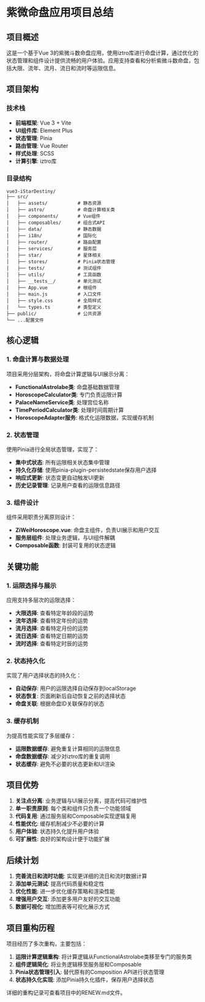 # 紫微命盘应用项目总结

## 项目概述

这是一个基于Vue 3的紫微斗数命盘应用，使用iztro库进行命盘计算，通过优化的状态管理和组件设计提供流畅的用户体验。应用支持查看和分析紫微斗数命盘，包括大限、流年、流月、流日和流时等运限信息。

## 项目架构

### 技术栈

- **前端框架**: Vue 3 + Vite
- **UI组件库**: Element Plus
- **状态管理**: Pinia
- **路由管理**: Vue Router
- **样式处理**: SCSS
- **计算引擎**: iztro库

### 目录结构

```
vue3-iStarDestiny/
├── src/
│   ├── assets/           # 静态资源
│   ├── astro/            # 命盘计算相关类
│   ├── components/       # Vue组件
│   ├── composables/      # 组合式API
│   ├── data/             # 静态数据
│   ├── i18n/             # 国际化
│   ├── router/           # 路由配置
│   ├── services/         # 服务层
│   ├── star/             # 星体相关
│   ├── stores/           # Pinia状态管理
│   ├── tests/            # 测试组件
│   ├── utils/            # 工具函数
│   ├── __tests__/        # 单元测试
│   ├── App.vue           # 根组件
│   ├── main.js           # 入口文件
│   ├── style.css         # 全局样式
│   └── types.ts          # 类型定义
├── public/               # 公共资源
└── ...配置文件
```

## 核心逻辑

### 1. 命盘计算与数据处理

项目采用分层架构，将命盘计算逻辑与UI展示分离：

- **FunctionalAstrolabe类**: 命盘基础数据管理
- **HoroscopeCalculator类**: 专门负责运限计算
- **PalaceNameService类**: 处理宫位名称
- **TimePeriodCalculator类**: 处理时间周期计算
- **HoroscopeAdapter服务**: 格式化运限数据，实现缓存机制

### 2. 状态管理

使用Pinia进行全局状态管理，实现了：

- **集中式状态**: 所有运限相关状态集中管理
- **持久化存储**: 使用pinia-plugin-persistedstate保存用户选择
- **响应式更新**: 状态变更自动触发UI更新
- **历史记录管理**: 记录用户查看的运限信息路径

### 3. 组件设计

组件采用职责分离原则设计：

- **ZiWeiHoroscope.vue**: 命盘主组件，负责UI展示和用户交互
- **服务层组件**: 处理业务逻辑，与UI组件解耦
- **Composable函数**: 封装可复用的状态逻辑

## 关键功能

### 1. 运限选择与展示

应用支持多层次的运限选择：

- **大限选择**: 查看特定年龄段的运势
- **流年选择**: 查看特定年份的运势
- **流月选择**: 查看特定月份的运势
- **流日选择**: 查看特定日期的运势
- **流时选择**: 查看特定时辰的运势

### 2. 状态持久化

实现了用户选择状态的持久化：

- **自动保存**: 用户的运限选择自动保存到localStorage
- **状态恢复**: 页面刷新后自动恢复之前的选择状态
- **命盘关联**: 根据命盘ID关联保存的状态

### 3. 缓存机制

为提高性能实现了多层缓存：

- **运限数据缓存**: 避免重复计算相同的运限信息
- **命盘数据缓存**: 减少对iztro库的重复调用
- **状态缓存**: 避免不必要的状态更新和UI渲染

## 项目优势

1. **关注点分离**: 业务逻辑与UI展示分离，提高代码可维护性
2. **单一职责原则**: 每个类和组件只负责一个功能领域
3. **代码复用**: 通过服务层和Composable实现逻辑复用
4. **性能优化**: 缓存机制减少不必要的计算
5. **用户体验**: 状态持久化提升用户体验
6. **可扩展性**: 良好的架构设计便于功能扩展

## 后续计划

1. **完善流日和流时功能**: 实现更详细的流日和流时数据计算
2. **添加单元测试**: 提高代码质量和稳定性
3. **优化性能**: 进一步优化缓存策略和渲染性能
4. **增强用户交互**: 添加更多用户友好的交互功能
5. **数据可视化**: 增加图表等可视化展示方式

## 项目重构历程

项目经历了多次重构，主要包括：

1. **运限计算逻辑重构**: 将计算逻辑从FunctionalAstrolabe类移至专门的服务类
2. **组件逻辑简化**: 将业务逻辑移至服务层和Composable
3. **Pinia状态管理引入**: 替代原有的Composition API进行状态管理
4. **状态持久化实现**: 添加Pinia持久化插件，保存用户选择状态

详细的重构记录可查看项目中的RENEW.md文件。 